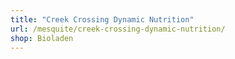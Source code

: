 ```yaml
---
title: "Creek Crossing Dynamic Nutrition"
url: /mesquite/creek-crossing-dynamic-nutrition/
shop: Bioladen
---
```

